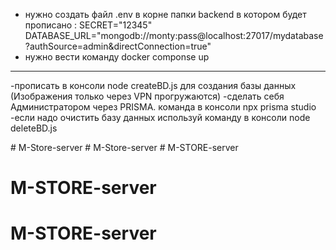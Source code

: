  
 - нужно создать файл .env в корне папки backend в котором будет прописано :
SECRET="12345"
DATABASE_URL="mongodb://monty:pass@localhost:27017/mydatabase?authSource=admin&directConnection=true"
- нужно вести команду docker componse up

-----------------------------------------------------------------------------------------------------

-прописать в консоли node createBD.js для создания базы данных (Изображения только через VPN прогружаются)
-сделать себя Администратором через PRISMA. команда в консоли  npx prisma studio 
-если надо очистить базу данных используй команду в консоли node deleteBD.js

#   M - S t o r e - s e r v e r 
 
 #   M - S t o r e - s e r v e r 
 
 # M-STORE-server
# M-STORE-server
# M-STORE-server
